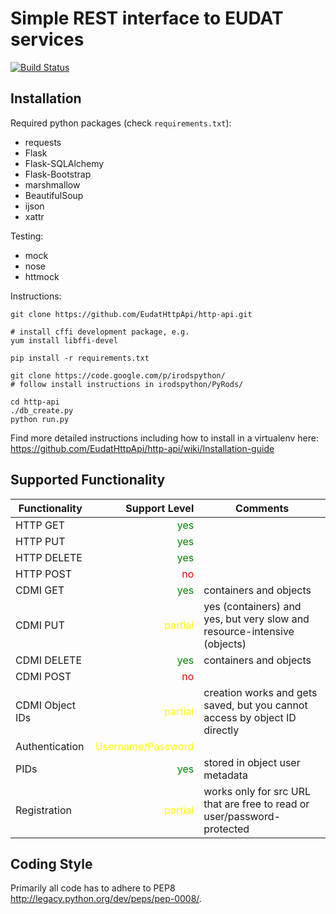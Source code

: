 Simple REST interface to EUDAT services
=======================================

[![Build Status](https://secure.travis-ci.org/mhellmic/http-api.png?branch=master)](https://travis-ci.org/mhellmic/http-api)

Installation
------------

Required python packages (check `requirements.txt`):

- requests
- Flask
- Flask-SQLAlchemy
- Flask-Bootstrap
- marshmallow
- BeautifulSoup
- ijson
- xattr

Testing:

- mock
- nose
- httmock


Instructions:

    git clone https://github.com/EudatHttpApi/http-api.git

    # install cffi development package, e.g.
    yum install libffi-devel

    pip install -r requirements.txt

    git clone https://code.google.com/p/irodspython/
    # follow install instructions in irodspython/PyRods/

    cd http-api
    ./db_create.py
    python run.py

Find more detailed instructions including how to install in a virtualenv here:
https://github.com/EudatHttpApi/http-api/wiki/Installation-guide


Supported Functionality
-----------------------

| Functionality     | Support Level | Comments |
| -------------     | -------------:| -------- |
| HTTP GET          | <span style="color:green">yes</span>          |
| HTTP PUT          | <span style="color:green">yes</span>          |
| HTTP DELETE       | <span style="color:green">yes</span>          |
| HTTP POST         | <span style="color:red">no</span>             |
| CDMI GET          | <span style="color:green">yes</span>          | containers and objects |
| CDMI PUT          | <span style="color:yellow">partial</span>     | yes (containers) and yes, but very slow and resource-intensive (objects) |
| CDMI DELETE       | <span style="color:green">yes</span>          | containers and objects |
| CDMI POST         | <span style="color:red">no</span>             |
| CDMI Object IDs   | <span style="color:yellow">partial</span>     | creation works and gets saved, but you cannot access by object ID directly |
| Authentication    | <span style="color:yellow">Username/Password</span> |
| PIDs              | <span style="color:green">yes</span>          | stored in object user metadata |
| Registration      | <span style="color:yellow">partial</span>     | works only for src URL that are free to read or user/password-protected |


Coding Style
------------
Primarily all code has to adhere to PEP8 http://legacy.python.org/dev/peps/pep-0008/.
